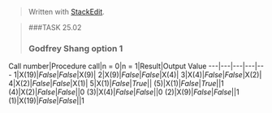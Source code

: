 
> Written with [StackEdit](https://stackedit.io/).

>###TASK 25.02
>### Godfrey Shang option 1

Call number|Procedure call|n = 0|n = 1|Result|Output Value
---|---|---|---|---
1|X(19)|*False*|*False*|X(9)|
2|X(9)|*False*|*False*|X(4)|
3|X(4)|*False*|*False*|X(2)|
4|X(2)|*False*|*False*|X(1)|
5|X(1)|*False*|*True*||
(5)|X(1)|*False*|*True*||1
(4)|X(2)|*False*|*False*||0
(3)|X(4)|*False*|*False*||0
(2)|X(9)|*False*|*False*||1
(1)|X(19)|*False*|*False*||1



